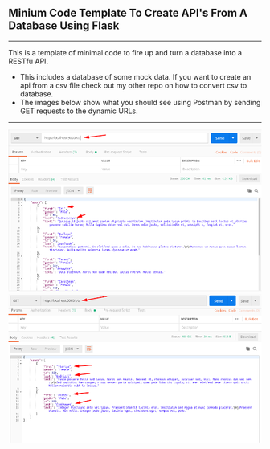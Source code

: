 ## Minium Code Template To Create API's From A Database Using Flask
___
This is a template of minimal code to fire up and turn a database into a RESTfu API.
* This includes a database of some mock data. If you want to create an api from a csv file check out my other repo on how to convert csv to database.
* The images below show what you should see using Postman by sending GET requests to the dynamic URLs.
___
![](https://github.com/tlscripts/api_flask/blob/master/image1.png)
![](https://github.com/tlscripts/api_flask/blob/master/image2.png)



